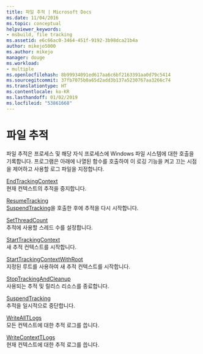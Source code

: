 ```yaml
---
title: 파일 추적 | Microsoft Docs
ms.date: 11/04/2016
ms.topic: conceptual
helpviewer_keywords:
- msbuild, file tracking
ms.assetid: e6c66ac0-3464-451f-9192-3b98dca21b4a
author: mikejo5000
ms.author: mikejo
manager: douge
ms.workload:
- multiple
ms.openlocfilehash: 8b99934091ed617aa6c6bf2163391aa0d79c5414
ms.sourcegitcommit: 37fb7075b0a65d2add3b137a5230767aa3266c74
ms.translationtype: HT
ms.contentlocale: ko-KR
ms.lasthandoff: 01/02/2019
ms.locfileid: "53861668"
---
```

# <a name="file-tracking"></a>파일 추적
파일 추적은 프로세스 및 해당 자식 프로세스에 Windows 파일 시스템에 대한 호출을 기록합니다. 프로그램은 아래에 나열된 함수를 호출하여 이 로깅 기능을 켜고 끄는 시점을 제어하고 사용할 로그 파일을 지정합니다.  
  
 [EndTrackingContext](../msbuild/endtrackingcontext.md)  
 현재 컨텍스트의 추적을 중지합니다.  
  
 [ResumeTracking](../msbuild/resumetracking.md)  
 [SuspendTracking](../msbuild/suspendtracking.md)을 호출한 후에 추적을 다시 시작합니다.  
  
 [SetThreadCount](../msbuild/setthreadcount.md)  
 추적에 사용할 스레드 수를 설정합니다.  
  
 [StartTrackingContext](../msbuild/starttrackingcontext.md)  
 새 추적 컨텍스트를 시작합니다.  
  
 [StartTrackingContextWithRoot](../msbuild/starttrackingcontextwithroot.md)  
 지정된 루트를 사용하여 새 추적 컨텍스트를 시작합니다.  
  
 [StopTrackingAndCleanup](../msbuild/stoptrackingandcleanup.md)  
 사용되는 추적 및 릴리스 리소스를 종료합니다.  
  
 [SuspendTracking](../msbuild/suspendtracking.md)  
 추적을 일시적으로 중단합니다.  
  
 [WriteAllTLogs](../msbuild/writealltlogs.md)  
 모든 컨텍스트에 대한 추적 로그를 씁니다.  
  
 [WriteContextTLogs](../msbuild/writecontexttlogs.md)  
 현재 컨텍스트에 대한 추적 로그를 씁니다.